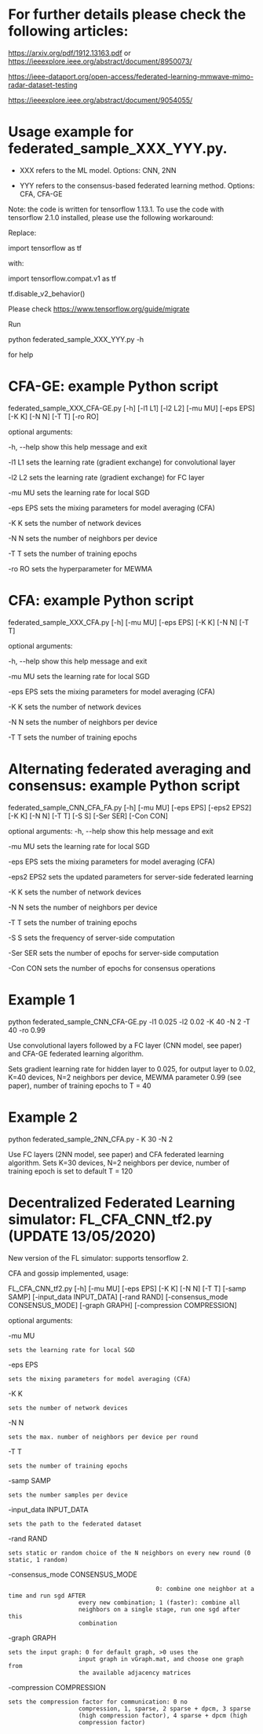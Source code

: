 # For further details please check the following articles: 

https://arxiv.org/pdf/1912.13163.pdf or https://ieeexplore.ieee.org/abstract/document/8950073/

https://ieee-dataport.org/open-access/federated-learning-mmwave-mimo-radar-dataset-testing

https://ieeexplore.ieee.org/abstract/document/9054055/

# Usage example for federated_sample_XXX_YYY.py.

- XXX refers to the ML model. Options: CNN, 2NN

- YYY refers to the consensus-based federated learning method. Options: CFA, CFA-GE

Note: the code is written for tensorflow 1.13.1. To use the code with tensorflow 2.1.0 installed, please use the following workaround:

Replace:

import tensorflow as tf

with:

import tensorflow.compat.v1 as tf

tf.disable_v2_behavior()

Please check https://www.tensorflow.org/guide/migrate

Run 

python federated_sample_XXX_YYY.py -h 

for help 

# CFA-GE: example Python script
federated_sample_XXX_CFA-GE.py [-h] [-l1 L1] [-l2 L2] [-mu MU]
                                [-eps EPS] [-K K] [-N N] [-T T]
                                [-ro RO]

optional arguments:

  -h, --help  show this help message and exit
  
  -l1 L1      sets the learning rate (gradient exchange) for convolutional
              layer
              
  -l2 L2      sets the learning rate (gradient exchange) for FC layer
  
  -mu MU      sets the learning rate for local SGD
  
  -eps EPS    sets the mixing parameters for model averaging (CFA)
  
  -K K        sets the number of network devices
  
  -N N        sets the number of neighbors per device
  
  -T T        sets the number of training epochs
  
  -ro RO      sets the hyperparameter for MEWMA

# CFA: example Python script
federated_sample_XXX_CFA.py [-h] [-mu MU]
                                [-eps EPS] [-K K] [-N N] [-T T]

optional arguments:

  -h, --help  show this help message and exit
  
  -mu MU      sets the learning rate for local SGD
  
  -eps EPS    sets the mixing parameters for model averaging (CFA)
  
  -K K        sets the number of network devices
  
  -N N        sets the number of neighbors per device
  
  -T T        sets the number of training epochs

# Alternating federated averaging and consensus: example Python script
federated_sample_CNN_CFA_FA.py [-h] [-mu MU] [-eps EPS] [-eps2 EPS2]
                                      [-K K] [-N N] [-T T] [-S S] [-Ser SER]
                                      [-Con CON]

optional arguments:
  -h, --help  show this help message and exit
  
  -mu MU      sets the learning rate for local SGD
  
  -eps EPS    sets the mixing parameters for model averaging (CFA)
  
  -eps2 EPS2  sets the updated parameters for server-side federated learning
  
  -K K        sets the number of network devices
  
  -N N        sets the number of neighbors per device
  
  -T T        sets the number of training epochs
  
  -S S        sets the frequency of server-side computation
  
  -Ser SER    sets the number of epochs for server-side computation
  
  -Con CON    sets the number of epochs for consensus operations


# Example 1 

python federated_sample_CNN_CFA-GE.py -l1 0.025 -l2 0.02 -K 40 -N 2 -T 40 -ro 0.99

Use convolutional layers followed by a FC layer (CNN model, see paper) and CFA-GE federated learning algorithm. 

Sets gradient learning rate for hidden layer to 0.025, for output layer to 0.02, K=40 devices, N=2 neighbors per device, MEWMA parameter 0.99 (see paper), number of training epochs to T = 40


# Example 2

python federated_sample_2NN_CFA.py - K 30 -N 2

Use FC layers (2NN model, see paper) and CFA federated learning algorithm. Sets K=30 devices, N=2 neighbors per device, number of training epoch is set to default T = 120


# Decentralized Federated Learning simulator: FL_CFA_CNN_tf2.py (UPDATE 13/05/2020)

New version of the FL simulator: supports tensorflow 2. 

CFA and gossip implemented, usage: 

FL_CFA_CNN_tf2.py [-h] [-mu MU] [-eps EPS] [-K K] [-N N] [-T T]
                         [-samp SAMP] [-input_data INPUT_DATA] [-rand RAND]
                         [-consensus_mode CONSENSUS_MODE] [-graph GRAPH]
                         [-compression COMPRESSION]


optional arguments:
  
  -mu MU 
	
	sets the learning rate for local SGD
  
  -eps EPS              
	
	sets the mixing parameters for model averaging (CFA)
  
  -K K                  
	
	sets the number of network devices
  
  -N N                  
	
	sets the max. number of neighbors per device per round
  
  -T T                  
	
	sets the number of training epochs
  
  -samp SAMP            
	
	sets the number samples per device
  
  -input_data INPUT_DATA
                        
	sets the path to the federated dataset
                        
  -rand RAND            
	
	sets static or random choice of the N neighbors on every new round (0 static, 1 random)
                        
  -consensus_mode CONSENSUS_MODE
                        
											  0: combine one neighbor at a time and run sgd AFTER
                        every new combination; 1 (faster): combine all
                        neighbors on a single stage, run one sgd after this
                        combination
                        
  -graph GRAPH         
	
	sets the input graph: 0 for default graph, >0 uses the
                        input graph in vGraph.mat, and choose one graph from
                        the available adjacency matrices
                        
  -compression COMPRESSION
                       
	sets the compression factor for communication: 0 no
                        compression, 1, sparse, 2 sparse + dpcm, 3 sparse
                        (high compression factor), 4 sparse + dpcm (high
                        compression factor)

